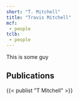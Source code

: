 ```yaml
---
short: "T. Mitchell"
title: "Travis Mitchell"
mcf:
 - people
tclb:
 - people
---
```


This is some guy

## Publications
{{< publist "T Mitchell" >}}